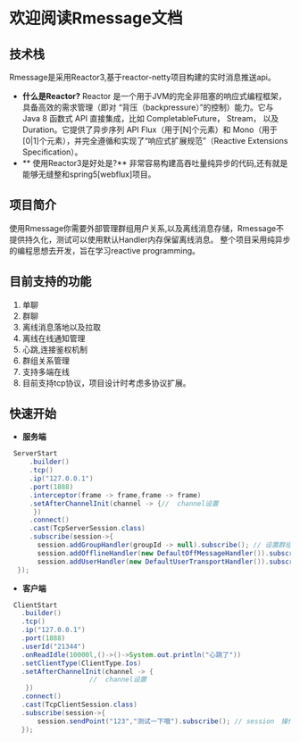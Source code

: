 # 欢迎阅读Rmessage文档

##  技术栈
Rmessage是采用Reactor3,基于reactor-netty项目构建的实时消息推送api。
 - **什么是Reactor?**
   Reactor 是一个用于JVM的完全非阻塞的响应式编程框架，具备高效的需求管理（即对 “背压（backpressure）”的控制）能力。它与 Java 8 函数式 API 直接集成，比如 CompletableFuture， Stream， 以及 Duration。它提供了异步序列 API Flux（用于[N]个元素）和 Mono（用于 [0|1]个元素），并完全遵循和实现了“响应式扩展规范”（Reactive Extensions Specification）。
 - ** 使用Reactor3是好处是?**
  非常容易构建高吞吐量纯异步的代码,还有就是能够无缝整和spring5[webflux]项目。

##  项目简介
使用Rmessage你需要外部管理群组用户关系,以及离线消息存储，Rmessage不提供持久化，测试可以使用默认Handler内存保留离线消息。
整个项目采用纯异步的编程思想去开发，旨在学习reactive programming。



##  目前支持的功能
1. 单聊
2. 群聊
3. 离线消息落地以及拉取
4. 离线在线通知管理
5. 心跳,连接鉴权机制
6. 群组关系管理
7. 支持多端在线
8. 目前支持tcp协议，项目设计时考虑多协议扩展。




##  快速开始
- **服务端**

```java
 ServerStart
     .builder()
     .tcp()
     .ip("127.0.0.1")
     .port(1888)
     .interceptor(frame -> frame,frame -> frame)
     .setAfterChannelInit(channel -> {//  channel设置
      })
     .connect()
     .cast(TcpServerSession.class)
     .subscribe(session->{
       session.addGroupHandler(groupId -> null).subscribe(); // 设置群组管理handler
       session.addOfflineHandler(new DefaultOffMessageHandler()).subscribe(); // 设置离线消息handler
       session.addUserHandler(new DefaultUserTransportHandler()).subscribe(); // 设置用户关系管handler
  });
```

- **客户端**

```java
 ClientStart
   .builder()
   .tcp()
   .ip("127.0.0.1")
   .port(1888)
   .userId("21344")
   .onReadIdle(10000l,()->()->System.out.println("心跳了"))
   .setClientType(ClientType.Ios)
   .setAfterChannelInit(channel -> {
                    //  channel设置
    })
   .connect()
   .cast(TcpClientSession.class)
   .subscribe(session->{
       session.sendPoint("123","测试一下哦").subscribe(); // session　操作类
   });
```

